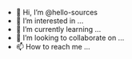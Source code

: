 - 👋 Hi, I’m @hello-sources
- 👀 I’m interested in ...
- 🌱 I’m currently learning ...
- 💞️ I’m looking to collaborate on ...
- 📫 How to reach me ...

<!---
hello-sources/hello-sources is a ✨ special ✨ repository because its `README.md` (this file) appears on your GitHub profile.
You can click the Preview link to take a look at your changes.
--->
